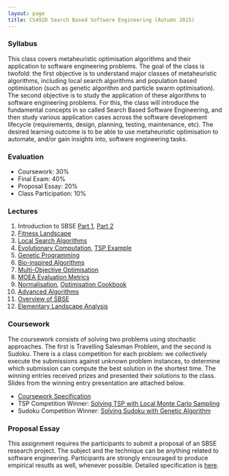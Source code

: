 ```yaml
---
layout: page
title: CS492D Search Based Software Engineering (Autumn 2015)
---
```


### Syllabus

This class covers metaheuristic optimisation algorithms and their application to software engineering problems. The goal of the class is twofold: the first objective is to understand major classes of metaheuristic algorithms, including local search algorithms and population based optimisation (such as genetic algorithm and particle swarm optimisation). The second objective is to study the application of these algorithms to software engineering problems. For this, the class will introduce the fundamental concepts in so called Search Based Software Engineering, and then study various application cases across the software development lifecycle (requirements, design, planning, testing, maintenance, etc). The desired learning outcome is to be able to use metaheuristic optimisation to automate, and/or gain insights into, software engineering tasks.

### Evaluation

* Coursework: 30%
* Final Exam: 40%
* Proposal Essay: 20%
* Class Participation: 10%

### Lectures

1. Introduction to SBSE [Part 1][slide01], [Part 2][slide02]
2. [Fitness Landscape][slide03]
3. [Local Search Algorithms][slide04]
4. [Evolutionary Computation][slide05], [TSP Example][slide06]
5. [Genetic Programming][slide07]
6. [Bio-inspired Algorithms][slide08]
7. [Multi-Objective Optimisation][slide09]
8. [MOEA Evaluation Metrics][slide10]
9. [Normalisation][slide11], [Optimisation Cookbook][slide12]
10. [Advanced Algorithms][slide13]
11. [Overview of SBSE][slide14]
12. [Elementary Landscape Analysis][slide15]

### Coursework

The coursework consists of solving two problems using stochastic approaches. The first is Travelling Salesman Problem, and the second is Sudoku. There is a class competition for each problem: we collectively execute the submissions against unknown problem instances, to determine which submission can compute the best solution in the shortest time. The winning entries received prizes and presented their solutions to the class. Slides from the winning entry presentation are attached below.

* [Coursework Specification][coursework]
* TSP Competition Winner: [Solving TSP with Local Monte Carlo Sampling][2015-tsp-winner.pdf]
* Sudoku Competition Winner: [Solving Sudoku with Genetic Algorithm][2015-sudoku-winner.pdf]

### Proposal Essay

This assignment requires the participants to submit a proposal of an SBSE research project. The subject and the technique can be anything related to software engineering. Participants are strongly encouraged to produce empirical resutls as well, whenever possible. Detailed specification is [here][proposal].

[slide01]: {{site.baseurl}}/assets/files/teaching/2015/cs492d/cs492d-slide01.pdf
[slide02]: {{site.baseurl}}/assets/files/teaching/2015/cs492d/cs492d-slide02.pdf
[slide03]: {{site.baseurl}}/assets/files/teaching/2015/cs492d/cs492d-slide03.pdf
[slide04]: {{site.baseurl}}/assets/files/teaching/2015/cs492d/cs492d-slide04.pdf
[slide05]: {{site.baseurl}}/assets/files/teaching/2015/cs492d/cs492d-slide05.pdf
[slide06]: {{site.baseurl}}/assets/files/teaching/2015/cs492d/cs492d-slide06.pdf
[slide07]: {{site.baseurl}}/assets/files/teaching/2015/cs492d/cs492d-slide07.pdf
[slide08]: {{site.baseurl}}/assets/files/teaching/2015/cs492d/cs492d-slide08.pdf
[slide09]: {{site.baseurl}}/assets/files/teaching/2015/cs492d/cs492d-slide09.pdf
[slide10]: {{site.baseurl}}/assets/files/teaching/2015/cs492d/cs492d-slide10.pdf
[slide11]: {{site.baseurl}}/assets/files/teaching/2015/cs492d/cs492d-slide11.pdf
[slide12]: {{site.baseurl}}/assets/files/teaching/2015/cs492d/cs492d-slide12.pdf
[slide13]: {{site.baseurl}}/assets/files/teaching/2015/cs492d/cs492d-slide13.pdf
[slide14]: {{site.baseurl}}/assets/files/teaching/2015/cs492d/cs492d-slide14.pdf
[slide15]: {{site.baseurl}}/assets/files/teaching/2015/cs492d/cs492d-slide15.pdf

[coursework]: {{site.baseurl}}/assetts/files/teaching/2015/cs492d/coursework.pdf
[proposal]: {{site.baseurl}}/assetts/files/teaching/2015/cs492d/proposal.pdf
[2015-tsp-winner.pdf]: {{site.baseurl}}/assetts/files/teaching/2015/cs492d/2015-tsp-winner.pdf
[2015-sudoku-winner.pdf]: {{site.baseurl}}/assetts/files/teaching/2015/cs492d/2015-sudoku-winner.pdf